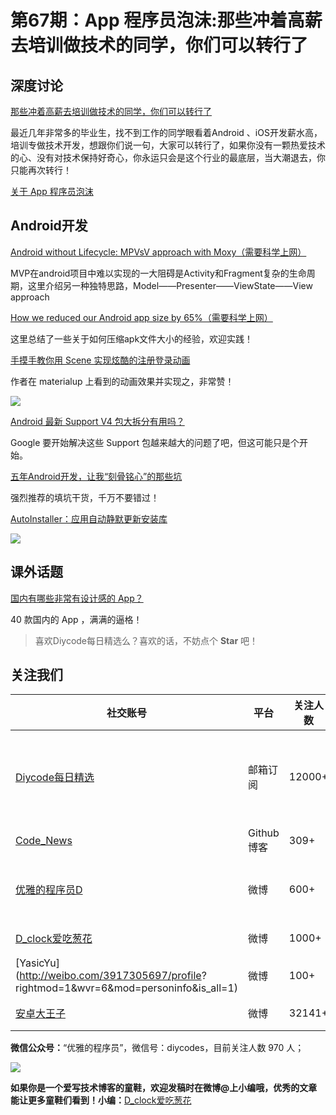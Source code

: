 # 第67期：App 程序员泡沫:那些冲着高薪去培训做技术的同学，你们可以转行了

## 深度讨论

[那些冲着高薪去培训做技术的同学，你们可以转行了](http://www.diycode.cc/topics/255)

最近几年非常多的毕业生，找不到工作的同学眼看着Android 、iOS开发薪水高，培训专做技术开发，想跟你们说一句，大家可以转行了，如果你没有一颗热爱技术的心、没有对技术保持好奇心，你永运只会是这个行业的最底层，当大潮退去，你只能再次转行！

[关于 App 程序员泡沫 ](http://www.diycode.cc/news/950)

## Android开发

[Android without Lifecycle: MPVsV approach with Moxy（需要科学上网）](https://medium.com/@xanderblinov/android-without-lifecycle-mpvsv-approach-with-moxy-6a3ae33521e#.s2xz3eeuj)

MVP在android项目中难以实现的一大阻碍是Activity和Fragment复杂的生命周期，这里介绍另一种独特思路，Model——Presenter——ViewState——View approach

[How we reduced our Android app size by 65%（需要科学上网）](https://medium.com/pregbuddy-engineering/how-we-reduced-our-android-app-size-by-65-54b17ae9a3c6#.dglpba8ah)

这里总结了一些关于如何压缩apk文件大小的经验，欢迎实践！

[手摸手教你用 Scene 实现炫酷的注册登录动画](http://www.diycode.cc/topics/257)

作者在 materialup 上看到的动画效果并实现之，非常赞！

![](https://raw.githubusercontent.com/jeasonwong/signuptransition/master/screenshots/scene.gif)

[Android 最新 Support V4 包大拆分有用吗？](http://mp.weixin.qq.com/s?__biz=MzAxNjI3MDkzOQ==&mid=2654472617&idx=1&sn=f8a61e2232c40329d83b05e94d5a7159&scene=1&srcid=0819iVSAfWBlPGykS593zyRi#wechat_redirect)

Google 要开始解决这些 Support 包越来越大的问题了吧，但这可能只是个开始。

[五年Android开发，让我“刻骨铭心”的那些坑](http://mp.weixin.qq.com/s?__biz=MzIwNjQ1NzQxNA==&mid=2247483658&idx=1&sn=451a063ef5bf3f3689e5af6153762fcd&scene=1&srcid=081912jNN9TJLf5BeZgdjTvl#rd)

强烈推荐的填坑干货，千万不要错过！

[AutoInstaller：应用自动静默更新安装库](https://github.com/a-voyager/AutoInstaller)

![](https://github.com/a-voyager/AutoInstaller/raw/master/imgs/GIF.gif)

## 课外话题

[国内有哪些非常有设计感的 App？](http://mp.weixin.qq.com/s?__biz=MjM5OTI4MDQwOA==&mid=2651169502&idx=2&sn=f2766aabef65eb89afcae5df8545b7a4&scene=1&srcid=0819GYhSIWiD1uSr1AxUgtiq#rd)

40 款国内的 App ，满满的逼格！

> 喜欢Diycode每日精选么？喜欢的话，不妨点个 **Star** 吧！

## 关注我们

| 社交账号  |  平台  | 关注人数 | 说明 |
| -------- | -------- | -------- | -------- |
| [Diycode每日精选](http://list.qq.com/cgi-bin/qf_invite?id=d469993d2c888e971c0fbb2309c4d84256968386b126b967)|   邮箱订阅  | 12000+ | 每日分享一次Android、iOS、Swfit技术干货  |
| [Code_News](https://github.com/DiyCodes/code_news) |    Github博客  |309+ | 每日邮件推送列表  |
| [优雅的程序员D](http://weibo.com/u/5891258264) |   微博  | 600+ | 官方微博，每日分享开源信息  |
| [D_clock爱吃葱花](http://weibo.com/u/2480694892)  |   微博  | 1000+ | 日报发起人  |
|[YasicYu](http://weibo.com/3917305697/profile? rightmod=1&wvr=6&mod=personinfo&is_all=1)  |   微博  | 100+ | 日报发起人  |
|[安卓大王子](http://weibo.com/apkbus/)   |   微博  | 32141+ | 日报发起人  |



**微信公众号：**“优雅的程序员”，微信号：diycodes，目前关注人数 970 人；

![](http://upload-images.jianshu.io/upload_images/1846413-b42abfa70f909099.jpg?imageMogr2/auto-orient/strip%7CimageView2/2/w/1240)

**如果你是一个爱写技术博客的童鞋，欢迎发稿时在微博@上小编哦，优秀的文章能让更多童鞋们看到！小编：**[D_clock爱吃葱花](http://weibo.com/2480694892/profile?rightmod=1&wvr=6&mod=personinfo&is_all=1)
